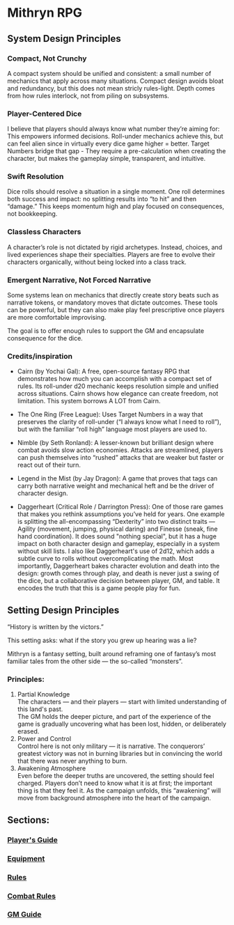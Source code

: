 # Mithryn RPG

## System Design Principles

### Compact, Not Crunchy

A compact system should be unified and consistent: a small number of mechanics that apply across many situations. Compact design avoids bloat and redundancy, but this does not mean stricly rules-light. Depth comes from how rules interlock, not from piling on subsystems.

### Player-Centered Dice

I believe that players should always know what number they’re aiming for: This empowers informed decisions. Roll-under mechanics achieve this, but can feel alien since in virtually every dice game higher = better.
Target Numbers bridge that gap - They require a pre-calculation when creating the character, but makes the gameplay simple, transparent, and intuitive.

### Swift Resolution

Dice rolls should resolve a situation in a single moment. One roll determines both success and impact: no splitting results into “to hit” and then “damage.” This keeps momentum high and play focused on consequences, not bookkeeping.

### Classless Characters

A character’s role is not dictated by rigid archetypes. Instead, choices, and lived experiences shape their specialties. Players are free to evolve their characters organically, without being locked into a class track.

### Emergent Narrative, Not Forced Narrative

Some systems lean on mechanics that directly create story beats such as narrative tokens, or mandatory moves that dictate outcomes. 
These tools can be powerful, but they can also make play feel prescriptive once players are more comfortable improvising.

The goal is to offer enough rules to support the GM and encapsulate consequence for the dice.


### Credits/inspiration

- Cairn (by Yochai Gal): A free, open-source fantasy RPG that demonstrates how much you can accomplish with a compact set of rules. Its roll-under d20 mechanic keeps resolution simple and unified across situations. Cairn shows how elegance can create freedom, not limitation. This system borrows A LOT from Cairn.

- The One Ring (Free League): Uses Target Numbers in a way that preserves the clarity of roll-under (“I always know what I need to roll”), but with the familiar “roll high” language most players are used to.

- Nimble (by Seth Ronland): A lesser-known but brilliant design where combat avoids slow action economies. Attacks are streamlined, players can push themselves into “rushed” attacks that are weaker but faster or react out of their turn.

- Legend in the Mist (by Jay Dragon): A game that proves that tags can carry both narrative weight and mechanical heft and be the driver of character design.

- Daggerheart (Critical Role / Darrington Press): One of those rare games that makes you rethink assumptions you’ve held for years.
One example is splitting the all-encompassing “Dexterity” into two distinct traits — Agility (movement, jumping, physical daring) and Finesse (sneak, fine hand coordination). It does sound "nothing special", but it has a huge impact on both character design and gameplay, especially in a system without skill lists.
I also like Daggerheart's use of 2d12, which adds a subtle curve to rolls without overcomplicating the math. Most importantly, Daggerheart bakes character evolution and death into the design: growth comes through play, and death is never just a swing of the dice, but a collaborative decision between player, GM, and table. It encodes the truth that this is a game people play for fun.

## Setting Design Principles

“History is written by the victors.”

This setting asks: what if the story you grew up hearing was a lie?

Mithryn is a fantasy setting, built around reframing one of fantasy’s most familiar tales from the other side — the so-called “monsters”.

### Principles:

1. Partial Knowledge  
  The characters — and their players — start with limited understanding of this land's past.  
  The GM holds the deeper picture, and part of the experience of the game is gradually uncovering what has been lost, hidden, or deliberately erased.
2. Power and Control  
  Control here is not only military — it is narrative. The conquerors’ greatest victory was not in burning libraries but in convincing the world that there was never anything to burn.  
3. Awakening Atmosphere  
  Even before the deeper truths are uncovered, the setting should feel charged. Players don’t need to know what it is at first; the important thing is that they feel it. As the campaign unfolds, this “awakening” will move from background atmosphere into the heart of the campaign.

## Sections:

### [Player's Guide](/players%20guide.md)
### [Equipment](/equipment.md)
### [Rules](/rules.md)
### [Combat Rules](/combat.md)
### [GM Guide](/gm%20guide.md)